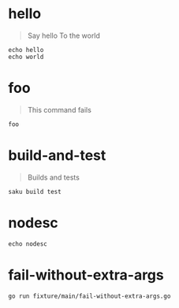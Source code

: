 # hello
> Say hello
> To the world

    echo hello
    echo world

# foo
> This command fails

    foo

# build-and-test
> Builds and tests

    saku build test

# nodesc

    echo nodesc

# fail-without-extra-args

    go run fixture/main/fail-without-extra-args.go
